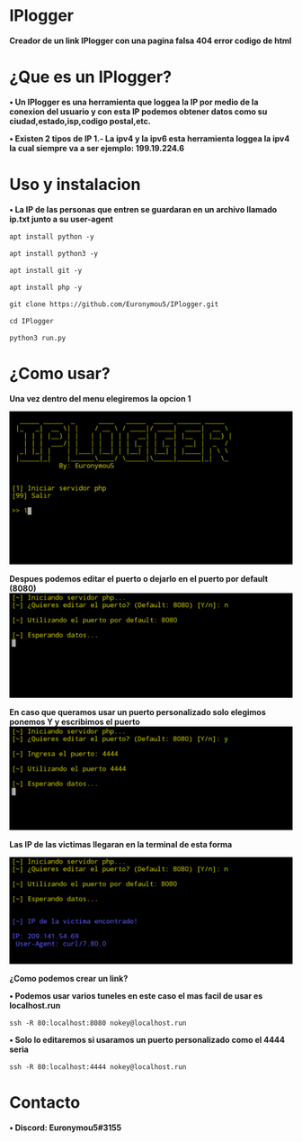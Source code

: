 # IPlogger
**Creador de un link IPlogger con una pagina falsa 404 error codigo de html**

# ¿Que es un IPlogger?
**• Un IPlogger es una herramienta que loggea la IP por medio de la conexion del usuario y con esta IP podemos obtener datos como su ciudad,estado,isp,codigo postal,etc.**

**• Existen 2 tipos de IP 1.- La ipv4 y la ipv6 esta herramienta loggea la ipv4 la cual siempre va a ser ejemplo: 199.19.224.6**

# Uso y instalacion
**• La IP de las personas que entren se guardaran en un archivo llamado ip.txt junto a su user-agent**

```
apt install python -y
```
```
apt install python3 -y
```
```
apt install git -y
```
```
apt install php -y
```
```
git clone https://github.com/Euronymou5/IPlogger.git
```
```
cd IPlogger
```
```
python3 run.py
```

# ¿Como usar?

**Una vez dentro del menu elegiremos la opcion 1**


![image.png](https://github.com/Euronymou5/IPlogger/blob/main/.imagenes/Screenshot_20220312-1628012.png?raw=true)




**Despues podemos editar el puerto o dejarlo en el puerto por default (8080)**
![image.png](https://github.com/Euronymou5/IPlogger/blob/main/.imagenes/Screenshot_20220312-1628112.png?raw=true)





**En caso que queramos usar un puerto personalizado solo elegimos ponemos Y y escribimos el puerto** 
![image.png](https://github.com/Euronymou5/IPlogger/blob/main/.imagenes/Screenshot_20220312-1628252.png?raw=true)






**Las IP de las victimas llegaran en la terminal de esta forma**



![image.png](https://github.com/Euronymou5/IPlogger/blob/main/.imagenes/Screenshot_20220312-1632482.png?raw=true)




**¿Como podemos crear un link?**

**• Podemos usar varios tuneles en este caso el mas facil de usar es localhost.run**

```
ssh -R 80:localhost:8080 nokey@localhost.run
```
**• Solo lo editaremos si usaramos un puerto personalizado como el 4444 seria**
```
ssh -R 80:localhost:4444 nokey@localhost.run
```

# Contacto
**• Discord: Euronymou5#3155**
